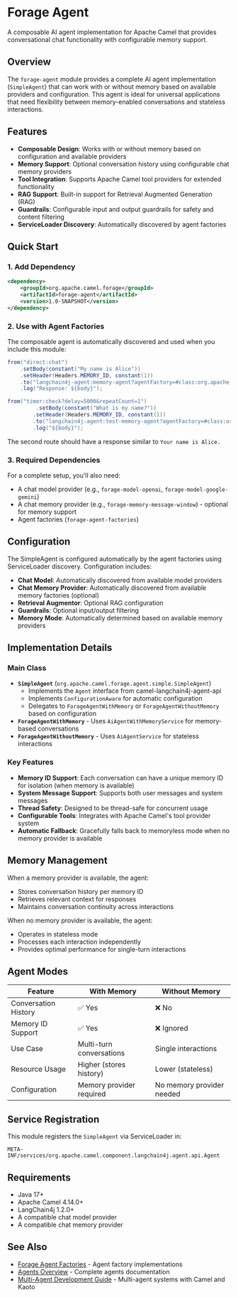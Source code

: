 # Forage Agent

A composable AI agent implementation for Apache Camel that provides conversational chat functionality with configurable memory support.

## Overview

The `forage-agent` module provides a complete AI agent implementation (`SimpleAgent`) that can work with or without memory based on available providers and configuration. This agent is ideal for universal applications that need flexibility between memory-enabled conversations and stateless interactions.

## Features

- **Composable Design**: Works with or without memory based on configuration and available providers
- **Memory Support**: Optional conversation history using configurable chat memory providers
- **Tool Integration**: Supports Apache Camel tool providers for extended functionality
- **RAG Support**: Built-in support for Retrieval Augmented Generation (RAG)
- **Guardrails**: Configurable input and output guardrails for safety and content filtering
- **ServiceLoader Discovery**: Automatically discovered by agent factories

## Quick Start

### 1. Add Dependency

```xml
<dependency>
    <groupId>org.apache.camel.forage</groupId>
    <artifactId>forage-agent</artifactId>
    <version>1.0-SNAPSHOT</version>
</dependency>
```

### 2. Use with Agent Factories

The composable agent is automatically discovered and used when you include this module:

```java
from("direct:chat")
    .setBody(constant("My name is Alice"))
    .setHeader(Headers.MEMORY_ID, constant(1))
    .to("langchain4j-agent:memory-agent?agentFactory=#class:org.apache.camel.forage.agent.factory.DefaultAgentFactory")
    .log("Response: ${body}");

from("timer:check?delay=5000&repeatCount=1")
         .setBody(constant("What is my name?"))
        .setHeader(Headers.MEMORY_ID, constant(1))
        .to("langchain4j-agent:test-memory-agent?agentFactory=#class:org.apache.camel.forage.agent.factory.DefaultAgentFactory")
        .log("${body}");
```

The second route should have a response similar to `Your name is Alice.`

### 3. Required Dependencies

For a complete setup, you'll also need:

- A chat model provider (e.g., `forage-model-openai`, `forage-model-google-gemini`)
- A chat memory provider (e.g., `forage-memory-message-window`) - optional for memory support
- Agent factories (`forage-agent-factories`)

## Configuration

The SimpleAgent is configured automatically by the agent factories using ServiceLoader discovery. Configuration includes:

- **Chat Model**: Automatically discovered from available model providers
- **Chat Memory Provider**: Automatically discovered from available memory factories (optional)
- **Retrieval Augmentor**: Optional RAG configuration
- **Guardrails**: Optional input/output filtering
- **Memory Mode**: Automatically determined based on available memory providers

## Implementation Details

### Main Class

- **`SimpleAgent`** (`org.apache.camel.forage.agent.simple.SimpleAgent`)
  - Implements the `Agent` interface from camel-langchain4j-agent-api
  - Implements `ConfigurationAware` for automatic configuration
  - Delegates to `ForageAgentWithMemory` or `ForageAgentWithoutMemory` based on configuration
- **`ForageAgentWithMemory`** - Uses `AiAgentWithMemoryService` for memory-based conversations
- **`ForageAgentWithoutMemory`** - Uses `AiAgentService` for stateless interactions

### Key Features

- **Memory ID Support**: Each conversation can have a unique memory ID for isolation (when memory is available)
- **System Message Support**: Supports both user messages and system messages
- **Thread Safety**: Designed to be thread-safe for concurrent usage
- **Configurable Tools**: Integrates with Apache Camel's tool provider system
- **Automatic Fallback**: Gracefully falls back to memoryless mode when no memory provider is available

## Memory Management

When a memory provider is available, the agent:
- Stores conversation history per memory ID
- Retrieves relevant context for responses
- Maintains conversation continuity across interactions

When no memory provider is available, the agent:
- Operates in stateless mode
- Processes each interaction independently
- Provides optimal performance for single-turn interactions

## Agent Modes

| Feature | With Memory | Without Memory |
|---------|-------------|----------------|
| Conversation History | ✅ Yes | ❌ No |
| Memory ID Support | ✅ Yes | ❌ Ignored |
| Use Case | Multi-turn conversations | Single interactions |
| Resource Usage | Higher (stores history) | Lower (stateless) |
| Configuration | Memory provider required | No memory provider needed |

## Service Registration

This module registers the `SimpleAgent` via ServiceLoader in:
```
META-INF/services/org.apache.camel.component.langchain4j.agent.api.Agent
```

## Requirements

- Java 17+
- Apache Camel 4.14.0+
- LangChain4j 1.2.0+
- A compatible chat model provider
- A compatible chat memory provider

## See Also

- [Forage Agent Factories](../forage-agent-factories/README.md) - Agent factory implementations
- [Agents Overview](../README.md) - Complete agents documentation
- [Multi-Agent Development Guide](../../../docs/multi-agent-guide.md) - Multi-agent systems with Camel and Kaoto